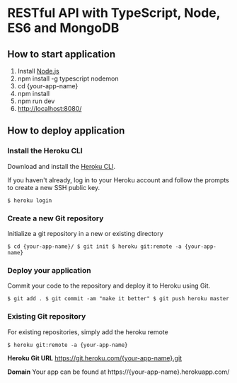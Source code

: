 # RESTful API with TypeScript, Node, ES6 and MongoDB


## How to start application
1. Install [Node.js](http://nodejs.org/)
2. npm install -g typescript nodemon 
3. cd {your-app-name} 
4. npm install
5. npm run dev
6. [http://localhost:8080/](http://localhost:8080/)


## How to deploy application

### Install the Heroku CLI

Download and install the [Heroku CLI](https://devcenter.heroku.com/articles/heroku-cli).

If you haven't already, log in to your Heroku account and follow the prompts to create a new SSH public key.

`
$ heroku login
`

### Create a new Git repository
Initialize a git repository in a new or existing directory

`
$ cd {your-app-name}/
$ git init
$ heroku git:remote -a {your-app-name}
`

### Deploy your application
Commit your code to the repository and deploy it to Heroku using Git.

`
$ git add .
$ git commit -am "make it better"
$ git push heroku master
`

### Existing Git repository
For existing repositories, simply add the heroku remote

`
$ heroku git:remote -a {your-app-name}
`

**Heroku Git URL**
https://git.heroku.com/{your-app-name}.git

**Domain**
Your app can be found at https://{your-app-name}.herokuapp.com/